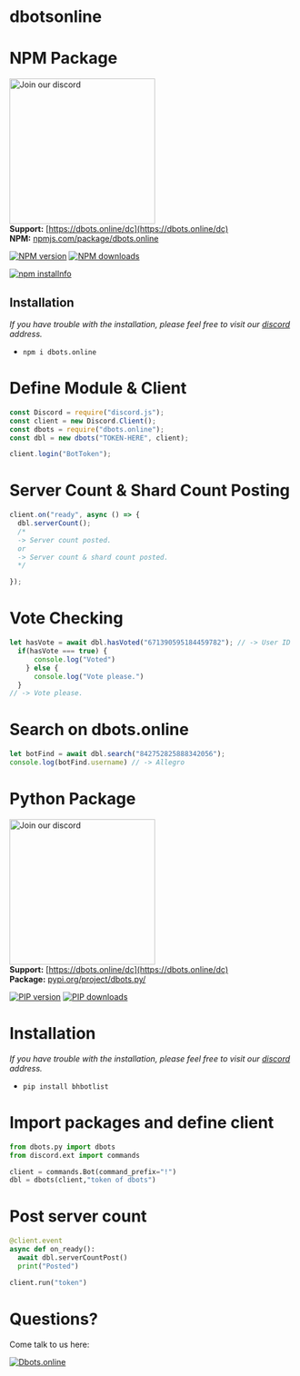 # dbotsonline
# NPM Package
<a href="https://dbots.online/dc" target="_blank"><img src="https://logos-world.net/wp-content/uploads/2020/12/Discord-Logo.png?size=512" alt="Join our discord" width="256"></a><br>
**Support:** [https://dbots.online/dc](https://dbots.online/dc) <br>
**NPM:** [npmjs.com/package/dbots.online](https://www.npmjs.com/package/dbots.online)<br>

<a href="https://www.npmjs.com/package/dbots.online/"><img src="https://img.shields.io/npm/v/dbots.online?style=plastic?maxAge=3600" alt="NPM version" /></a>
<a href="https://www.npmjs.com/package/dbots.online"><img src="https://img.shields.io/npm/dt/dbots.online.svg?maxAge=3600" alt="NPM downloads" /></a>


<a href="https://nodei.co/npm/dbots.online"><img src="https://nodei.co/npm/dbots.online.png?downloads=true&stars=true" alt="npm installnfo" /></a>

## Installation
*If you have trouble with the installation, please feel free to visit our [discord](https://dbots.online/dc) address.*
- `npm i dbots.online`

# Define Module & Client
```js
const Discord = require("discord.js");
const client = new Discord.Client();
const dbots = require("dbots.online");
const dbl = new dbots("TOKEN-HERE", client);

client.login("BotToken");
```

# Server Count & Shard Count Posting
```js
client.on("ready", async () => {
  dbl.serverCount();
  /* 
  -> Server count posted. 
  or 
  -> Server count & shard count posted.
  */

});
```

# Vote Checking
```js
let hasVote = await dbl.hasVoted("671390595184459782"); // -> User ID
  if(hasVote === true) {
      console.log("Voted")
    } else {
      console.log("Vote please.")
  }
// -> Vote please.
```

# Search on dbots.online
```js
let botFind = await dbl.search("842752825888342056");
console.log(botFind.username) // -> Allegro
```
# Python Package
<a href="https://dbots.online/dc" target="_blank"><img src="https://logos-world.net/wp-content/uploads/2020/12/Discord-Logo.png?size=512" alt="Join our discord" width="256"></a><br>
**Support:** [https://dbots.online/dc](https://dbots.online/dc) <br>
**Package:** [pypi.org/project/dbots.py/](https://pypi.org/project/dbots.py/)<br>

<a href="https://pypi.org/project/dbots.py/"><img src="https://img.shields.io/pypi/v/dbots.py.svg?maxAge=3600" alt="PIP version" /></a>
<a href="https://pypi.org/project/dbots.py/"><img src="https://img.shields.io/pypi/dm/dbots.py.svg?maxAge=3600" alt="PIP downloads" /></a>

# Installation
*If you have trouble with the installation, please feel free to visit our [discord](https://dbots.online/dc) address.*
- `pip install bhbotlist`

# Import packages and define client
```py
from dbots.py import dbots
from discord.ext import commands

client = commands.Bot(command_prefix="!") 
dbl = dbots(client,"token of dbots")
```
# Post server count
```py
@client.event
async def on_ready():
  await dbl.serverCountPost()
  print("Posted")

client.run("token") 
```

# Questions?
Come talk to us here:

[![Dbots.online](https://discord.com/api/guilds/950336711752298526/embed.png?style=banner1)](https://discord.gg/xtx49HtRMb)

